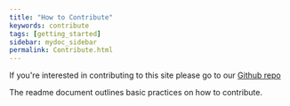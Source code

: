 ```yaml
---
title: "How to Contribute"
keywords: contribute
tags: [getting_started]
sidebar: mydoc_sidebar
permalink: Contribute.html
---
```


If you're interested in contributing to this site please go to our <a href='https://github.com/OpenOrg-gg/ethsecurity/'>Github repo</a>

The readme document outlines basic practices on how to contribute.
